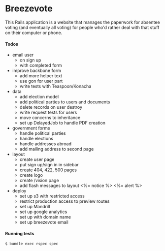 Breezevote
==========

This Rails application is a website that manages the paperwork for absentee voting (and eventually all voting) for people who'd rather deal with that stuff on their computer or phone.

#### Todos ####

- email user
  - on sign up
  - with completed form
- improve backbone form
  - add more helper text
  - use gon for user part
  - write tests with Teaspoon/Konacha
- data
  - add election model
  - add political parties to users and documents
  * delete records on user destroy
  * write request tests for users
  - move concerns to inheritance
  - set up DelayedJob to handle PDF creation
- government forms
  - handle political parties
  - handle elections
  * handle addresses abroad
  - add mailing address to second page
- layout
  - create user page
  - put sign up/sign in in sidebar
  - create 404, 422, 500 pages
  - create logo
  - create /vision page
  - add flash messages to layout <%= notice %> <%= alert %>
- deploy
  * set up s3 with restricted access
  - restrict production access to preview routes
  - set up Mandrill
  - set up google analytics
  - set up with domain name
  - set up breezevote email

#### Running tests ####

```sh
$ bundle exec rspec spec
```